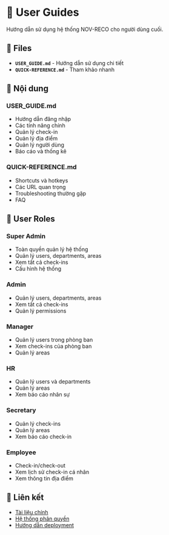 # 👥 User Guides

Hướng dẫn sử dụng hệ thống NOV-RECO cho người dùng cuối.

## 📄 Files

- **`USER_GUIDE.md`** - Hướng dẫn sử dụng chi tiết
- **`QUICK-REFERENCE.md`** - Tham khảo nhanh

## 🎯 Nội dung

### USER_GUIDE.md
- Hướng dẫn đăng nhập
- Các tính năng chính
- Quản lý check-in
- Quản lý địa điểm
- Quản lý người dùng
- Báo cáo và thống kê

### QUICK-REFERENCE.md
- Shortcuts và hotkeys
- Các URL quan trọng
- Troubleshooting thường gặp
- FAQ

## 👤 User Roles

### Super Admin
- Toàn quyền quản lý hệ thống
- Quản lý users, departments, areas
- Xem tất cả check-ins
- Cấu hình hệ thống

### Admin
- Quản lý users, departments, areas
- Xem tất cả check-ins
- Quản lý permissions

### Manager
- Quản lý users trong phòng ban
- Xem check-ins của phòng ban
- Quản lý areas

### HR
- Quản lý users và departments
- Quản lý areas
- Xem báo cáo nhân sự

### Secretary
- Quản lý check-ins
- Quản lý areas
- Xem báo cáo check-in

### Employee
- Check-in/check-out
- Xem lịch sử check-in cá nhân
- Xem thông tin địa điểm

## 🔗 Liên kết

- [Tài liệu chính](../README.md)
- [Hệ thống phân quyền](../permissions/README.md)
- [Hướng dẫn deployment](../deployment/DEPLOYMENT.md)
